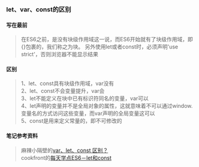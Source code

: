 ### let、var、const的区别

#### 写在最前
> 在ES6之前，是没有块级作用域这一说，而ES6开始就有了块级作用域，即{}包裹的，我们称之为块。
> 另外使用let或者const时，必须声明'use strict'，否则浏览器不能显示结果

#### 区别
> 1、let、const具有块级作用域，var没有  
> 2、let、const不会变量提升，var会  
> 3、let不能定义在块中已有标识符同名的变量，var可以  
> 4、let声明的变量并不是全局对象的属性，这就意味着不可以通过window.变量名的方式访问这些变量，而var声明的全局变量这可以  
> 5、const是用来定义常量的，即不可修改的  

#### 笔记参考资料
> 麻辣小隔壁的[var、let、const 区别？](http://www.jianshu.com/p/4e9cd99ecbf5)  
> cookfront的[每天学点ES6－let和const](http://cookfront.github.io/2015/05/28/es6-let-const)